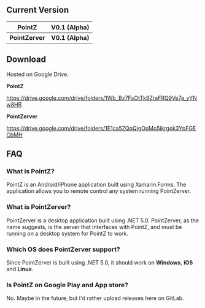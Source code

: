 

## Current Version

| PointZ          | V0.1 (Alpha)     |
| --------------- | ---------------- |
| **PointZerver** | **V0.1 (Alpha)** |

## Download

Hosted on Google Drive.

**PointZ**

https://drive.google.com/drive/folders/1Wb_Bz7FsOtTk9ZraFRQ9Ve7e_yYNw8HR

**PointZerver**

https://drive.google.com/drive/folders/1E1ca5ZQqQigOoMo5ikrgok3YpFGECbMH

## FAQ

### What is PointZ?

PointZ is an Android/iPhone application built using Xamarin.Forms. The application allows you to remote control any system running PointZerver.

### What is PointZerver?

PointZerver is a desktop application built using .NET 5.0. PointZerver, as the name suggests, is the server that interfaces with PointZ, and must be running on a desktop system for PointZ to work.

### Which OS does PointZerver support?

Since PointZerver is built using .NET 5.0, it should work on **Windows**, **iOS** and **Linux**.

### Is PointZ on Google Play and App store?

No. Maybe in the future, but I'd rather upload releases here on GitLab.

